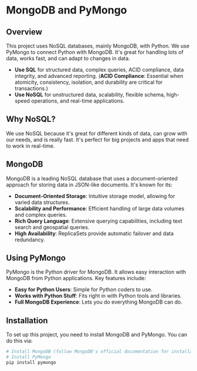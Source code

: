 # MongoDB and PyMongo

## Overview
This project uses NoSQL databases, mainly MongoDB, with Python. We use PyMongo to connect Python with MongoDB. It's great for handling lots of data, works fast, and can adapt to changes in data.

- **Use SQL** for structured data, complex queries, ACID compliance, data integrity, and advanced reporting. (**ACID Compliance**: Essential when atomicity, consistency, isolation, and durability are critical for transactions.)
- **Use NoSQL** for unstructured data, scalability, flexible schema, high-speed operations, and real-time applications.
  
## Why NoSQL?
We use NoSQL because it's great for different kinds of data, can grow with our needs, and is really fast. It's perfect for big projects and apps that need to work in real-time.

## MongoDB
MongoDB is a leading NoSQL database that uses a document-oriented approach for storing data in JSON-like documents. It's known for its:

- **Document-Oriented Storage**: Intuitive storage model, allowing for varied data structures.
- **Scalability and Performance**: Efficient handling of large data volumes and complex queries.
- **Rich Query Language**: Extensive querying capabilities, including text search and geospatial queries.
- **High Availability**: ReplicaSets provide automatic failover and data redundancy.

## Using PyMongo
PyMongo is the Python driver for MongoDB. It allows easy interaction with MongoDB from Python applications. Key features include:

- **Easy for Python Users**: Simple for Python coders to use.
- **Works with Python Stuff**: Fits right in with Python tools and libraries.
- **Full MongoDB Experience**: Lets you do everything MongoDB can do.

## Installation

To set up this project, you need to install MongoDB and PyMongo. You can do this via:

```bash
# Install MongoDB (follow MongoDB's official documentation for installation)
# Install PyMongo
pip install pymongo
